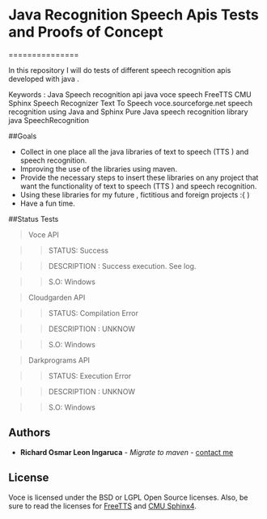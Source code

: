 # Java Recognition Speech Apis Tests and Proofs of Concept
===============

In this repository I will do tests of different speech recognition apis developed with java .

Keywords : Java Speech recognition api java voce speech FreeTTS CMU Sphinx Speech Recognizer Text To Speech voce.sourceforge.net speech recognition using Java and Sphinx Pure Java speech recognition library java SpeechRecognition 

##Goals

  * Collect in one place all the java libraries of text to speech (TTS ) and speech recognition.
  * Improving the use of the libraries using maven.
  * Provide the necessary steps to insert these libraries on any project that want the functionality of text to speech (TTS ) and speech recognition.
  * Using these libraries for my future , fictitious and foreign projects :{ )
  * Have a fun time.

##Status Tests

> Voce API

 >> STATUS: Success
 
 >> DESCRIPTION : Success execution. See log.
 
 >> S.O: Windows

> Cloudgarden API

 >> STATUS: Compilation Error
 
 >> DESCRIPTION : UNKNOW

 >> S.O: Windows
 
> Darkprograms API

 >> STATUS: Execution Error
 
 >> DESCRIPTION : UNKNOW

 >> S.O: Windows 

## Authors

* **Richard Osmar Leon Ingaruca** - *Migrate to maven* - [contact me](http://jrichardsz.weebly.com/contact.html)

## License

Voce is licensed under the BSD or LGPL Open Source licenses.  Also, be sure to read the licenses for [FreeTTS](http://freetts.sourceforge.net/docs/index.php) and [CMU Sphinx4](http://cmusphinx.sourceforge.net/wiki/tutorialsphinx4).